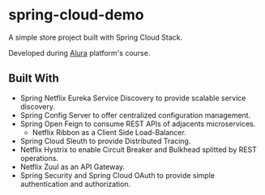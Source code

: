 # spring-cloud-demo
A simple store project built with Spring Cloud Stack.

Developed during [Alura](https://alura.com.br) platform's course.

## Built With

* Spring Netflix Eureka Service Discovery to provide scalable service discovery.
* Spring Config Server to offer centralized configuration management.
* Spring Open Feign to consume REST APIs of adjacents microservices.
  * Netflix Ribbon as a Client Side Load-Balancer.
* Spring Cloud Sleuth to provide Distributed Tracing.
* Netflix Hystrix to enable Circuit Breaker and Bulkhead splitted by REST operations.
* Netflix Zuul as an API Gateway.
* Spring Security and Spring Cloud OAuth to provide simple authentication and authorization.